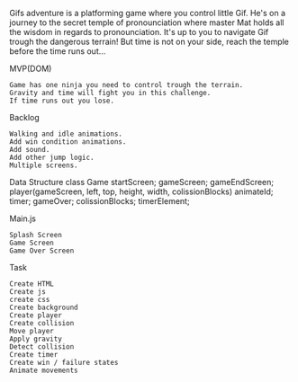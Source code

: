 Gifs adventure is a platforming game where you control little Gif. He's on a journey to the secret temple of pronounciation where master Mat holds all the wisdom in regards to pronounciation. It's up to you to navigate Gif trough the dangerous terrain! But time is not on your side, reach the temple before the time runs out...

MVP(DOM)

    Game has one ninja you need to control trough the terrain.
    Gravity and time will fight you in this challenge.
    If time runs out you lose.

Backlog

    Walking and idle animations.
    Add win condition animations.
    Add sound.
    Add other jump logic.
    Multiple screens.

Data Structure
 class Game
    startScreen;
    gameScreen;
    gameEndScreen;
    player(gameScreen, left, top, height, width, colissionBlocks)
    animateId;
    timer;
    gameOver;
    colissionBlocks;
    timerElement;

Main.js

    Splash Screen
    Game Screen
    Game Over Screen

Task

    Create HTML
    Create js
    create css
    Create background
    Create player
    Create collision
    Move player
    Apply gravity
    Detect collision
    Create timer
    Create win / failure states
    Animate movements

